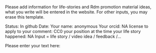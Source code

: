 Please add information for life-stories and Rdm promotion material ideas, what you write will be entered in the website.
For other inputs, you may erase this template.

Status: In github
Date:
Your name: anonymous
Your orcid: NA
license to apply to your comment: CC0
your position at the time your life story happened: NA
Input = life story / video idea / feedback /...


Please enter your text here:

